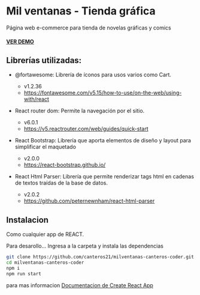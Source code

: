 # Mil ventanas - Tienda gráfica

Página web e-commerce para tienda de novelas gráficas y comics

#### [VER DEMO](https://milventanas-canteros-coder.netlify.app/)

## Librerías utilizadas:

- @fortawesome: Librería de íconos para usos varios como Cart.
    - v1.2.36
    - https://fontawesome.com/v5.15/how-to-use/on-the-web/using-with/react

- React router dom: Permite la navegación por el sitio.
    - v6.0.1
    - https://v5.reactrouter.com/web/guides/quick-start

- React Bootstrap: Librería que aporta elementos de diseño y layout para simplificar el maquetado
    - v2.0.0
    - https://react-bootstrap.github.io/

- React Html Parser: Librería que permite renderizar tags html en cadenas de textos traídas de la base de datos.
    - v2.0.2
    - https://github.com/peternewnham/react-html-parser


## Instalacion

Como cualquier app de REACT.

Para desarollo...
Ingresa a la carpeta y instala las dependencias

```sh
git clone https://github.com/canteros21/milventanas-canteros-coder.git
cd milventanas-canteros-coder
npm i
npm run start
```

para mas informacion [Documentacion de Create React App](https://create-react-app.dev/docs/getting-started/)
